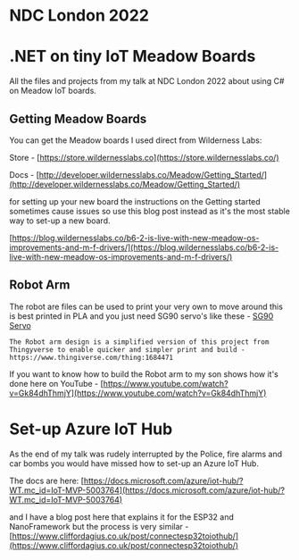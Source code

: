 # NDC London 2022
# .NET on tiny IoT Meadow Boards

All the files and projects from my talk at NDC London 2022 about using C# on Meadow IoT boards.  

## Getting Meadow Boards

You can get the Meadow boards I used direct from Wilderness Labs:

Store - [https://store.wildernesslabs.co](https://store.wildernesslabs.co/)

Docs - [http://developer.wildernesslabs.co/Meadow/Getting_Started/](http://developer.wildernesslabs.co/Meadow/Getting_Started/)

for setting up your new board the instructions on the Getting started sometimes cause issues so use this blog post instead as it's the most stable way to set-up a new board.

[https://blog.wildernesslabs.co/b6-2-is-live-with-new-meadow-os-improvements-and-m-f-drivers/](https://blog.wildernesslabs.co/b6-2-is-live-with-new-meadow-os-improvements-and-m-f-drivers/)

## Robot Arm

The robot are files can be used to print your very own to move around this is best printed in PLA and you just need SG90 servo's like these - [SG90 Servo](https://www.amazon.co.uk/ARCELI-Airplane-Accessories-Arduino-Helicopter/dp/B07MY2Y253/ref=sr_1_5?crid=18GVRGA7DRGY8&keywords=sg90&qid=1652171728&sprefix=sg90%2Caps%2C97&sr=8-5)

    The Robot arm design is a simplified version of this project from Thingyverse to enable quicker and simpler print and build - https://www.thingiverse.com/thing:1684471

If you want to know how to build the Robot arm to my son shows how it's done here on YouTube - [https://www.youtube.com/watch?v=Gk84dhThmjY](https://www.youtube.com/watch?v=Gk84dhThmjY)

# Set-up Azure IoT Hub

As the end of my talk was rudely interrupted by the Police, fire alarms and car bombs you would have missed how to set-up an Azure IoT Hub.

The docs are here: [https://docs.microsoft.com/azure/iot-hub/?WT.mc_id=IoT-MVP-5003764](https://docs.microsoft.com/azure/iot-hub/?WT.mc_id=IoT-MVP-5003764)

and I have a blog post here that explains it for the ESP32 and NanoFramework but the process is very similar - [https://www.cliffordagius.co.uk/post/connectesp32toiothub/](https://www.cliffordagius.co.uk/post/connectesp32toiothub/)